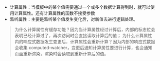 - 计算属性：当模板中的某个值需要通过一个或多个数据计算得到时，就可以使用计算属性。还有计算属性的函数不接受参数
- 监听属性：主要是监听某个值发生变化后，对新值去进行逻辑处理。

> 为什么计算属性有缓存功能？因为当计算属性经过计算后，内部的标志位会表明已经计算过了，再次访问时会直接读取计算后的值；
> 为什么计算属性内的响应式数据发生变更后，计算属性会重新计算？因为内部的响应式数据会收集 computed-watcher，变更后通知计算属性要进行计算，也会通知页面重新渲染，渲染时会读取到重新计算后的值。
